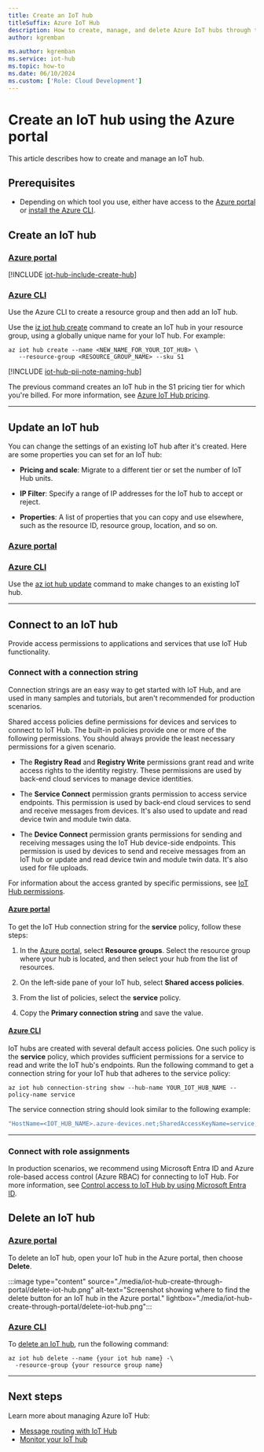 ```yaml
---
title: Create an IoT hub
titleSuffix: Azure IoT Hub
description: How to create, manage, and delete Azure IoT hubs through the Azure portal and CLI. Includes information about pricing tiers, scaling, security, and messaging configuration.
author: kgremban

ms.author: kgremban
ms.service: iot-hub
ms.topic: how-to
ms.date: 06/10/2024
ms.custom: ['Role: Cloud Development']
---
```


# Create an IoT hub using the Azure portal

This article describes how to create and manage an IoT hub.

## Prerequisites

* Depending on which tool you use, either have access to the [Azure portal](https://portal.azure.com) or [install the Azure CLI](/cli/azure/install-azure-cli).

## Create an IoT hub

### [Azure portal](#tab/portal)

[!INCLUDE [iot-hub-include-create-hub](../../includes/iot-hub-include-create-hub.md)]

### [Azure CLI](#tab/cli)

Use the Azure CLI to create a resource group and then add an IoT hub.

Use the [iz iot hub create](/cli/azure/iot/hub#az-iot-hub-create) command to create an IoT hub in your resource group, using a globally unique name for your IoT hub. For example:

```azurecli-interactive
az iot hub create --name <NEW_NAME_FOR_YOUR_IOT_HUB> \
   --resource-group <RESOURCE_GROUP_NAME> --sku S1
```

[!INCLUDE [iot-hub-pii-note-naming-hub](../../includes/iot-hub-pii-note-naming-hub.md)]

The previous command creates an IoT hub in the S1 pricing tier for which you're billed. For more information, see [Azure IoT Hub pricing](https://azure.microsoft.com/pricing/details/iot-hub/).

---

## Update an IoT hub

You can change the settings of an existing IoT hub after it's created. Here are some properties you can set for an IoT hub:

* **Pricing and scale**: Migrate to a different tier or set the number of IoT Hub units.

* **IP Filter**: Specify a range of IP addresses for the IoT hub to accept or reject.

* **Properties**: A list of properties that you can copy and use elsewhere, such as the resource ID, resource group, location, and so on.

### [Azure portal](#tab/portal)

### [Azure CLI](#tab/cli)

Use the [az iot hub update](/cli/azure/iot/hub#az-iot-hub-update) command to make changes to an existing IoT hub.

---

## Connect to an IoT hub

Provide access permissions to applications and services that use IoT Hub functionality.

### Connect with a connection string

Connection strings are an easy way to get started with IoT Hub, and are used in many samples and tutorials, but aren't recommended for production scenarios.

Shared access policies define permissions for devices and services to connect to IoT Hub. The built-in policies provide one or more of the following permissions. You should always provide the least necessary permissions for a given scenario.

* The **Registry Read** and **Registry Write** permissions grant read and write access rights to the identity registry. These permissions are used by back-end cloud services to manage device identities. 

* The **Service Connect** permission grants permission to access service endpoints. This permission is used by back-end cloud services to send and receive messages from devices. It's also used to update and read device twin and module twin data.

* The **Device Connect** permission grants permissions for sending and receiving messages using the IoT Hub device-side endpoints. This permission is used by devices to send and receive messages from an IoT hub or update and read device twin and module twin data. It's also used for file uploads.

For information about the access granted by specific permissions, see [IoT Hub permissions](./iot-hub-dev-guide-sas.md#access-control-and-permissions).


#### [Azure portal](#tab/portal)

To get the IoT Hub connection string for the **service** policy, follow these steps:

1. In the [Azure portal](https://portal.azure.com), select **Resource groups**. Select the resource group where your hub is located, and then select your hub from the list of resources.

1. On the left-side pane of your IoT hub, select **Shared access policies**.

1. From the list of policies, select the **service** policy.

1. Copy the **Primary connection string** and save the value.


#### [Azure CLI](#tab/cli)

IoT hubs are created with several default access policies. One such policy is the **service** policy, which provides sufficient permissions for a service to read and write the IoT hub's endpoints. Run the following command to get a connection string for your IoT hub that adheres to the service policy:

```azurecli-interactive
az iot hub connection-string show --hub-name YOUR_IOT_HUB_NAME --policy-name service
```

The service connection string should look similar to the following example:

```javascript
"HostName=<IOT_HUB_NAME>.azure-devices.net;SharedAccessKeyName=service;SharedAccessKey=<SHARED_ACCESS_KEY>"
```

---

### Connect with role assignments

In production scenarios, we recommend using Microsoft Entra ID and Azure role-based access control (Azure RBAC) for connecting to IoT Hub. For more information, see [Control access to IoT Hub by using Microsoft Entra ID](./authenticate-authorize-azure-ad.md).

## Delete an IoT hub

### [Azure portal](#tab/portal)

To delete an IoT hub, open your IoT hub in the Azure portal, then choose **Delete**.

:::image type="content" source="./media/iot-hub-create-through-portal/delete-iot-hub.png" alt-text="Screenshot showing where to find the delete button for an IoT hub in the Azure portal." lightbox="./media/iot-hub-create-through-portal/delete-iot-hub.png":::

### [Azure CLI](#tab/cli)

To [delete an IoT hub](/cli/azure/iot/hub#az-iot-hub-delete), run the following command:

```azurecli-interactive
az iot hub delete --name {your iot hub name} -\
  -resource-group {your resource group name}
```

---

## Next steps

Learn more about managing Azure IoT Hub:

* [Message routing with IoT Hub](how-to-routing-portal.md)
* [Monitor your IoT hub](monitor-iot-hub.md)